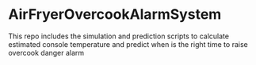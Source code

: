 # AirFryerOvercookAlarmSystem
This repo includes the simulation and prediction scripts to calculate estimated console temperature and predict when is the right time to raise overcook danger alarm

